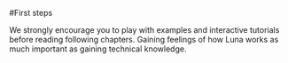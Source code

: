 #First steps

We strongly encourage you to play with examples and interactive tutorials before reading following chapters. Gaining feelings of how Luna works as much important as gaining technical knowledge.

 